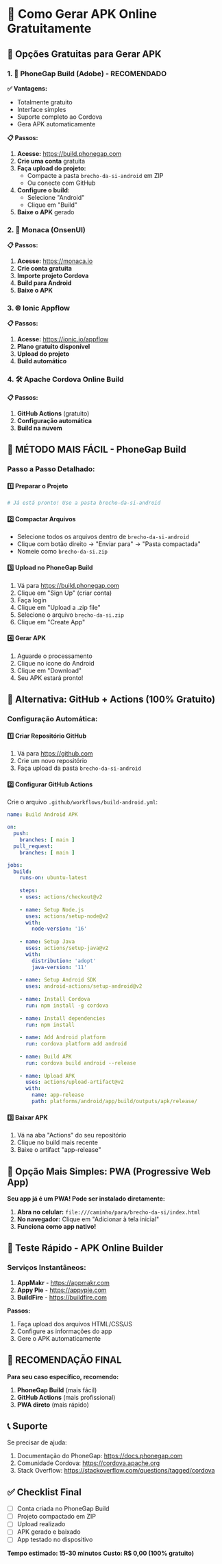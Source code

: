 # 🚀 Como Gerar APK Online Gratuitamente

## 📱 Opções Gratuitas para Gerar APK

### 1. 🌟 **PhoneGap Build (Adobe) - RECOMENDADO**

**✅ Vantagens:**
- Totalmente gratuito
- Interface simples
- Suporte completo ao Cordova
- Gera APK automaticamente

**📋 Passos:**

1. **Acesse:** https://build.phonegap.com
2. **Crie uma conta** gratuita
3. **Faça upload do projeto:**
   - Compacte a pasta `brecho-da-si-android` em ZIP
   - Ou conecte com GitHub
4. **Configure o build:**
   - Selecione "Android"
   - Clique em "Build"
5. **Baixe o APK** gerado

### 2. 🔧 **Monaca (OnsenUI)**

**📋 Passos:**
1. **Acesse:** https://monaca.io
2. **Crie conta gratuita**
3. **Importe projeto Cordova**
4. **Build para Android**
5. **Baixe o APK**

### 3. 🌐 **Ionic Appflow**

**📋 Passos:**
1. **Acesse:** https://ionic.io/appflow
2. **Plano gratuito disponível**
3. **Upload do projeto**
4. **Build automático**

### 4. 🛠️ **Apache Cordova Online Build**

**📋 Passos:**
1. **GitHub Actions** (gratuito)
2. **Configuração automática**
3. **Build na nuvem**

## 🎯 **MÉTODO MAIS FÁCIL - PhoneGap Build**

### Passo a Passo Detalhado:

#### 1️⃣ **Preparar o Projeto**
```bash
# Já está pronto! Use a pasta brecho-da-si-android
```

#### 2️⃣ **Compactar Arquivos**
- Selecione todos os arquivos dentro de `brecho-da-si-android`
- Clique com botão direito → "Enviar para" → "Pasta compactada"
- Nomeie como `brecho-da-si.zip`

#### 3️⃣ **Upload no PhoneGap Build**
1. Vá para https://build.phonegap.com
2. Clique em "Sign Up" (criar conta)
3. Faça login
4. Clique em "Upload a .zip file"
5. Selecione o arquivo `brecho-da-si.zip`
6. Clique em "Create App"

#### 4️⃣ **Gerar APK**
1. Aguarde o processamento
2. Clique no ícone do Android
3. Clique em "Download"
4. Seu APK estará pronto!

## 🔄 **Alternativa: GitHub + Actions (100% Gratuito)**

### Configuração Automática:

#### 1️⃣ **Criar Repositório GitHub**
1. Vá para https://github.com
2. Crie um novo repositório
3. Faça upload da pasta `brecho-da-si-android`

#### 2️⃣ **Configurar GitHub Actions**
Crie o arquivo `.github/workflows/build-android.yml`:

```yaml
name: Build Android APK

on:
  push:
    branches: [ main ]
  pull_request:
    branches: [ main ]

jobs:
  build:
    runs-on: ubuntu-latest
    
    steps:
    - uses: actions/checkout@v2
    
    - name: Setup Node.js
      uses: actions/setup-node@v2
      with:
        node-version: '16'
    
    - name: Setup Java
      uses: actions/setup-java@v2
      with:
        distribution: 'adopt'
        java-version: '11'
    
    - name: Setup Android SDK
      uses: android-actions/setup-android@v2
    
    - name: Install Cordova
      run: npm install -g cordova
    
    - name: Install dependencies
      run: npm install
    
    - name: Add Android platform
      run: cordova platform add android
    
    - name: Build APK
      run: cordova build android --release
    
    - name: Upload APK
      uses: actions/upload-artifact@v2
      with:
        name: app-release
        path: platforms/android/app/build/outputs/apk/release/
```

#### 3️⃣ **Baixar APK**
1. Vá na aba "Actions" do seu repositório
2. Clique no build mais recente
3. Baixe o artifact "app-release"

## 🌟 **Opção Mais Simples: PWA (Progressive Web App)**

**Seu app já é um PWA! Pode ser instalado diretamente:**

1. **Abra no celular:** `file:///caminho/para/brecho-da-si/index.html`
2. **No navegador:** Clique em "Adicionar à tela inicial"
3. **Funciona como app nativo!**

## 📱 **Teste Rápido - APK Online Builder**

### Serviços Instantâneos:

1. **AppMakr** - https://appmakr.com
2. **Appy Pie** - https://appypie.com
3. **BuildFire** - https://buildfire.com

**Passos:**
1. Faça upload dos arquivos HTML/CSS/JS
2. Configure as informações do app
3. Gere o APK automaticamente

## 🎯 **RECOMENDAÇÃO FINAL**

**Para seu caso específico, recomendo:**

1. **PhoneGap Build** (mais fácil)
2. **GitHub Actions** (mais profissional)
3. **PWA direto** (mais rápido)

## 📞 **Suporte**

Se precisar de ajuda:
1. Documentação do PhoneGap: https://docs.phonegap.com
2. Comunidade Cordova: https://cordova.apache.org
3. Stack Overflow: https://stackoverflow.com/questions/tagged/cordova

## ✅ **Checklist Final**

- [ ] Conta criada no PhoneGap Build
- [ ] Projeto compactado em ZIP
- [ ] Upload realizado
- [ ] APK gerado e baixado
- [ ] App testado no dispositivo

**Tempo estimado: 15-30 minutos**
**Custo: R$ 0,00 (100% gratuito)**
